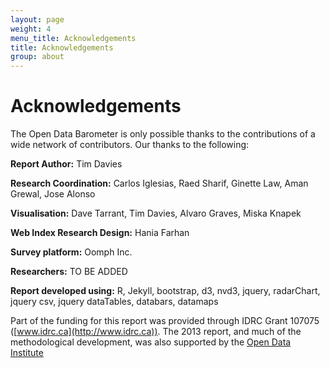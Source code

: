 ```yaml
---
layout: page
weight: 4
menu_title: Acknowledgements
title: Acknowledgements
group: about
---
```


# Acknowledgements 

<span class="lead">The Open Data Barometer is only possible thanks to the contributions of a wide network of contributors. Our thanks to the following:</span>

**Report Author:** Tim Davies

**Research Coordination:** Carlos Iglesias, Raed Sharif, Ginette Law, Aman Grewal, Jose Alonso

**Visualisation:** Dave Tarrant, Tim Davies, Alvaro Graves, Miska Knapek

**Web Index Research Design:** Hania Farhan

**Survey platform:** Oomph Inc. 

**Researchers:** TO BE ADDED

**Report developed using:** R, Jekyll, bootstrap, d3, nvd3, jquery, radarChart, jquery csv, jquery dataTables, databars, datamaps

Part of the funding for this report was provided through IDRC Grant 107075 ([www.idrc.ca](http://www.idrc.ca)). The 2013 report, and much of the methodological development, was also supported by the [Open Data Institute](http://www.theodi.org)

